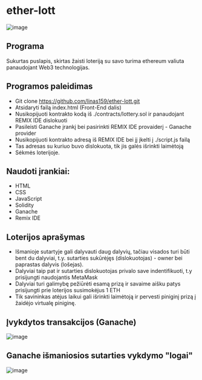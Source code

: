 # ether-lott

![image](https://user-images.githubusercontent.com/93277316/207666291-1fd1236e-6a1e-4249-83f3-4a269a408826.png)


## Programa
Sukurtas puslapis, skirtas žaisti loteriją su savo turima ethereum valiuta panaudojant Web3 technologijas.

## Programos paleidimas
- Git clone https://github.com/linas159/ether-lott.git
- Atsidaryti failą index.html (Front-End dalis)
- Nusikopijuoti kontrakto kodą iš ./contracts/lottery.sol ir panaudojant REMIX IDE dislokuoti
- Pasileisti Ganache įrankį bei pasirinkti REMIX IDE provaiderį - Ganache provider
- Nusikopijuoti kontrakto adresą iš REMIX IDE bei jį įkelti į ./script.js failą
- Tas adresas su kuriuo buvo dislokuota, tik jis galės išrinkti laimėtoją
- Sėkmės loterijoje.

## Naudoti įrankiai:
- HTML
- CSS
- JavaScript
- Solidity
- Ganache
- Remix IDE

## Loterijos aprašymas
- Išmanioje sutartyje gali dalyvauti daug dalyvių, tačiau visados turi būti bent du dalyviai, t.y. sutarties sukūrėjęs (dislokuotojas) - owner bei paprastas dalyvis (lošejas).
- Dalyviai taip pat ir sutarties dislokuotojas privalo save indentifikuoti, t.y prisijungti naudojantis MetaMask
- Dalyviai turi galimybę pežiūrėti esamą prizą ir savaime aišku patys prisijungti prie loterijos susimokėjus 1 ETH
- Tik savininkas atėjus laikui gali išrinkti laimėtoją ir pervesti piniginį prizą į žaidėjo virtualę piniginę.

## Įvykdytos transakcijos (Ganache)
![image](https://user-images.githubusercontent.com/93277316/207669208-24bceb45-8c56-4476-b3ab-45e28d0be046.png)


## Ganache išmaniosios sutarties vykdymo "logai"
![image](https://user-images.githubusercontent.com/93277316/207669771-2d0ff14f-4628-40ed-a87d-bb98aa229905.png)
